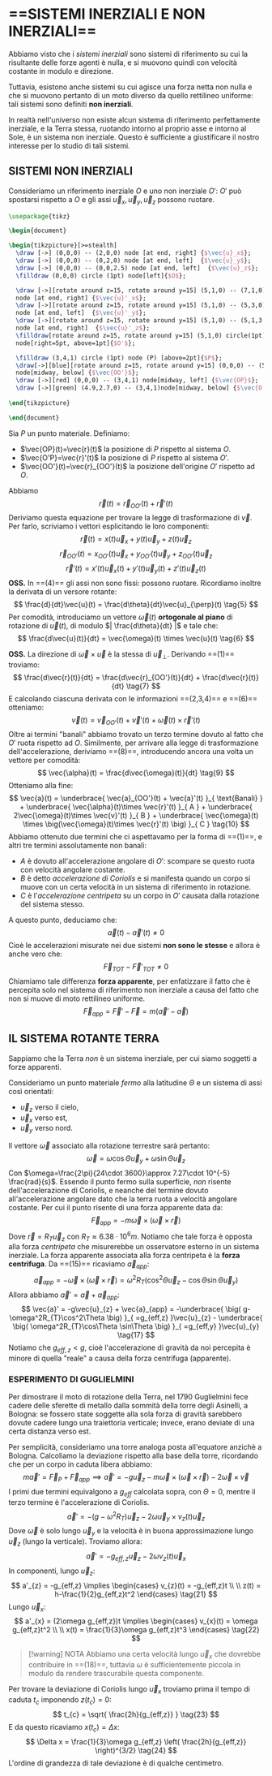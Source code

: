 # ==SISTEMI INERZIALI E NON INERZIALI==
Abbiamo visto che i *sistemi inerziali* sono sistemi di riferimento su cui la risultante delle forze agenti è nulla, e si muovono quindi con velocità costante in modulo e direzione.

Tuttavia, esistono anche sistemi su cui agisce una forza netta non nulla e che si muovono pertanto di un moto diverso da quello rettilineo uniforme: tali sistemi sono definiti **non inerziali**.

In realtà nell'universo non esiste alcun sistema di riferimento perfettamente inerziale, e la Terra stessa, ruotando intorno al proprio asse e intorno al Sole, è un sistema non inerziale. Questo è sufficiente a giustificare il nostro interesse per lo studio di tali sistemi.
## SISTEMI NON INERZIALI
Consideriamo un riferimento inerziale $O$ e uno non inerziale $O'$:
$O'$ può spostarsi rispetto a $O$ e gli assi $\vec{u}_{x}, \vec{u}_{y}, \vec{u}_{z}$ possono ruotare.

```tikz
\usepackage{tikz} 

\begin{document}

\begin{tikzpicture}[>=stealth]
  \draw [->] (0,0,0) -- (2,0,0) node [at end, right] {$\vec{u}_x$};
  \draw [->] (0,0,0) -- (0,2,0) node [at end, left]  {$\vec{u}_y$};
  \draw [->] (0,0,0) -- (0,0,2.5) node [at end, left]  {$\vec{u}_z$};
  \filldraw (0,0,0) circle (1pt) node[left]{$O$};

  \draw [->][rotate around z=15, rotate around y=15] (5,1,0) -- (7,1,0) 
  node [at end, right] {$\vec{u}'_x$};
  \draw [->][rotate around z=15, rotate around y=15] (5,1,0) -- (5,3,0) 
  node [at end, left]  {$\vec{u}'_y$};
  \draw [->][rotate around z=15, rotate around y=15] (5,1,0) -- (5,1,3.5) 
  node [at end, right]  {$\vec{u}'_z$};
  \filldraw[rotate around z=15, rotate around y=15] (5,1,0) circle(1pt) 
  node[right=5pt, above=1pt]{$O'$};

  \filldraw (3,4,1) circle (1pt) node (P) [above=2pt]{$P$};
  \draw[->][blue][rotate around z=15, rotate around y=15] (0,0,0) -- (5,1,0) 
  node[midway, below] {$\vec{OO'}$};
  \draw [->][red] (0,0,0) -- (3,4,1) node[midway, left] {$\vec{OP}$};
  \draw [->][green] (4.9,2.7,0) -- (3,4,1)node[midway, below] {$\vec{O'P}$};
  
\end{tikzpicture}

\end{document}
```

Sia $P$ un punto materiale. Definiamo:
- $\vec{OP}(t)=\vec{r}(t)$ la posizione di $P$ rispetto al sistema $O$.
- $\vec{O'P}=\vec{r}'(t)$ la posizione di $P$ rispetto al sistema $O'$.
- $\vec{OO'}(t)=\vec{r}_{OO'}(t)$ la posizione dell'origine $O'$ rispetto ad $O$.

Abbiamo
$$
\vec{r}(t) = \vec{r}_{OO'}(t) + \vec{r}'(t) \tag{1}
$$
Deriviamo questa equazione per trovare la legge di trasformazione di $\vec{v}$.
Per farlo, scriviamo i vettori esplicitando le loro componenti:
$$
\vec{r}(t) = x(t)\vec{u}_{x} + y(t)\vec{u}_{y} + z(t)\vec{u}_{z} \tag{2}
$$
$$
\vec{r}_{OO'}(t) = x_{OO'}(t)\vec{u}_{x} + y_{OO'}(t)\vec{u}_{y} + z_{OO'}(t)\vec{u}_{z} \tag{3}
$$
$$
\vec{r}'(t) = x'(t)\vec{u}_{x}(t) + y'(t)\vec{u}_{y}(t) + z'(t)\vec{u}_{z}(t) \tag{4}
$$
**OSS.** In ==(4)== gli assi non sono fissi: possono ruotare.
Ricordiamo inoltre la derivata di un versore rotante:
$$
\frac{d}{dt}\vec{u}(t) = \frac{d\theta}{dt}\vec{u}_{\perp}(t) \tag{5}
$$
Per comodità, introduciamo un vettore $\vec{\omega}(t)$ **ortogonale al piano** di rotazione di $\vec{u}(t)$, di modulo $| \frac{d\theta}{dt} |$ e tale che:
$$
\frac{d\vec{u}(t)}{dt} = \vec{\omega}(t) \times \vec{u}(t) \tag{6}
$$

**OSS.** La direzione di $\vec{\omega}\times \vec{u}$ è la stessa di $\vec{u}_{\perp}$.
Derivando ==(1)== troviamo:
$$
\frac{d\vec{r}(t)}{dt} = \frac{d\vec{r}_{OO'}(t)}{dt} + \frac{d\vec{r}(t)}{dt} \tag{7}
$$
E calcolando ciascuna derivata con le informazioni ==(2,3,4)== e ==(6)== otteniamo:
$$
\vec{v}(t) = \vec{v}_{OO'}(t) + \vec{v}'(t) + \vec{\omega}(t) \times \vec{r}'(t) \tag{8}
$$
Oltre ai termini "banali" abbiamo trovato un terzo termine dovuto al fatto che $O'$ ruota rispetto ad $O$.
Similmente, per arrivare alla legge di trasformazione dell'accelerazione, deriviamo ==(8)==, introducendo ancora una volta un vettore per comodità:
$$
\vec{\alpha}(t) = \frac{d\vec{\omega}(t)}{dt} \tag{9}
$$
Otteniamo alla fine:
$$
\vec{a}(t) = \underbrace{ \vec{a}_{OO'}(t) + \vec{a}'(t) }_{ \text{Banali} } + \underbrace{ \vec{\alpha}(t)\times \vec{r}'(t) }_{ A } + \underbrace{ 2\vec{\omega}(t)\times \vec{v}'(t) }_{ B } + \underbrace{ \vec{\omega}(t) \times \big(\vec{\omega}(t)\times \vec{r}'(t) \big) }_{ C } \tag{10}
$$
Abbiamo ottenuto due termini che ci aspettavamo per la forma di ==(1)==, e altri tre termini assolutamente non banali:
- $A$ è dovuto all'accelerazione angolare di $O'$: scompare se questo ruota con velocità angolare costante.
- $B$ è detto *accelerazione di Coriolis* e si manifesta quando un corpo si muove con un certa velocità in un sistema di riferimento in rotazione.
- $C$ è l'*accelerazione centripeta* su un corpo in $O'$ causata dalla rotazione del sistema stesso.

A questo punto, deduciamo che:
$$
\vec{a}(t) - \vec{a}'(t) \ne 0 \tag{11}
$$
Cioè le accelerazioni misurate nei due sistemi **non sono le stesse** e allora è anche vero che:
$$
\vec{F}_{TOT} - \vec{F}'_{TOT} \ne 0 \tag{12}
$$
Chiamiamo tale differenza **forza apparente**, per enfatizzare il fatto che è percepita solo nel sistema di riferimento non inerziale a causa del fatto che non si muove di moto rettilineo uniforme.
$$
\vec{F}_{app} = \vec{F}' - \vec{F} = m(\vec{a}' -\vec{a}) \tag{13}
$$
## IL SISTEMA ROTANTE TERRA
Sappiamo che la Terra *non* è un sistema inerziale, per cui siamo soggetti a forze apparenti.

Consideriamo un punto materiale *fermo* alla latitudine $\Theta$ e un sistema di assi così orientati:
- $\vec{u}_{z}$ verso il cielo,
- $\vec{u}_{x}$ verso est,
- $\vec{u}_{y}$ verso nord.

Il vettore $\vec{\omega}$ associato alla rotazione terrestre sarà pertanto:
$$
\vec{\omega} = \omega \cos\Theta \vec{u}_{y} + \omega\sin\Theta \vec{u}_{z} \tag{14}
$$
Con $\omega=\frac{2\pi}{24\cdot 3600}\approx 7.27\cdot 10^{-5} \frac{rad}{s}$.
Essendo il punto fermo sulla superficie, *non* risente dell'accelerazione di Coriolis, e neanche del termine dovuto all'accelerazione angolare dato che la terra ruota a velocità angolare costante.
Per cui il punto risente di una forza apparente data da:
$$
\vec{F}_{app} = -m\vec{\omega} \times (\vec{\omega} \times \vec{r}) \tag{15}
$$
Dove $\vec{r} = R_{T}\vec{u}_{z}$ con $R_{T}\approx 6.38\cdot 10^{6}m$.
Notiamo che tale forza è opposta alla forza *centripeta* che misurerebbe un osservatore esterno in un sistema inerziale. La forza apparente associata alla forza centripeta è la **forza centrifuga**.
Da ==(15)== ricaviamo $\vec{a}_{app}$:
$$
\vec{a}_{app} = -\vec{\omega} \times (\vec{\omega} \times \vec{r}) = \omega^2R_{T}(\cos^2\Theta \vec{u}_{z} -\cos\Theta \sin\Theta \vec{u}_{y} ) \tag{16}
$$
Allora abbiamo $\vec{a}'=\vec{a}+\vec{a}_{app}$:
$$
\vec{a}' = -g\vec{u}_{z} + \vec{a}_{app} = -\underbrace{ \big( g-\omega^2R_{T}\cos^2\Theta \big) }_{ =g_{eff,z} }\vec{u}_{z} - \underbrace{ \big( \omega^2R_{T}\cos\Theta \sin\Theta \big) }_{ =g_{eff,y} }\vec{u}_{y} \tag{17}
$$
Notiamo che $g_{eff,z} < g$, cioè l'accelerazione di gravità da noi percepita è minore di quella "reale" a causa della forza centrifuga (apparente).
### ESPERIMENTO DI GUGLIELMINI
Per dimostrare il moto di rotazione della Terra, nel 1790 Guglielmini fece cadere delle sferette di metallo dalla sommità della torre degli Asinelli, a Bologna: se fossero state soggette alla sola forza di gravità sarebbero dovute cadere lungo una traiettoria verticale; invece, erano deviate di una certa distanza verso est.

Per semplicità, consideriamo una torre analoga posta all'equatore anzichè a Bologna.
Calcoliamo la deviazione rispetto alla base della torre, ricordando che per un corpo in caduta libera abbiamo:
$$
m\vec{a}' = \vec{F}_{P} + \vec{F}_{app} \implies \vec{a}' = -g\vec{u}_{z} -m\vec{\omega}\times(\vec{\omega}\times \vec{r}) - 2\vec{\omega}\times \vec{v} \tag{18}  
$$
I primi due termini equivalgono a $g_{eff}$ calcolata sopra, con $\Theta=0$, mentre il terzo termine è l'accelerazione di Coriolis.
$$
\vec{a}' = -(g-\omega^2R_{T})\vec{u}_{z} -2\omega \vec{u}_{y}\times v_{z}(t)\vec{u}_{z} \tag{19}
$$
Dove $\vec{\omega}$ è solo lungo $\vec{u}_{y}$ e la velocità è in buona approssimazione lungo $\vec{u}_{z}$ (lungo la verticale).
Troviamo allora:
$$
\vec{a}' = -g_{eff,z}\vec{u}_{z} -2\omega v_{z}(t)\vec{u}_{x} \tag{20}
$$
In componenti, lungo $\vec{u}_{z}$:
$$
a'_{z} = -g_{eff,z} \implies \begin{cases}
v_{z}(t) = -g_{eff,z}t \\ \\
z(t) = h-\frac{1}{2}g_{eff,z}t^2
\end{cases} \tag{21}
$$
Lungo $\vec{u}_{x}$:
$$
a'_{x} = (2\omega g_{eff,z})t \implies \begin{cases}
v_{x}(t) = \omega g_{eff,z}t^2 \\ \\
x(t) = \frac{1}{3}\omega g_{eff,z}t^3
\end{cases} \tag{22}
$$
 > [!warning] NOTA
 > Abbiamo una certa velocità lungo $\vec{u}_{x}$ che dovrebbe contribuire in ==(18)==, tuttavia $\omega$ è sufficientemente piccola in modulo da rendere trascurabile questa componente.

Per trovare la deviazione di Coriolis lungo $\vec{u}_{x}$ troviamo prima il tempo di caduta $t_{c}$ imponendo $z(t_{c})=0$:
$$
t_{c} = \sqrt{ \frac{2h}{g_{eff,z}} } \tag{23}
$$
E da questo ricaviamo $x(t_{c})=\Delta x$:
$$
\Delta x = \frac{1}{3}\omega g_{eff,z} \left( \frac{2h}{g_{eff,z}} \right)^{3/2} \tag{24}
$$
L'ordine di grandezza di tale deviazione è di qualche centimetro.